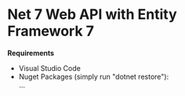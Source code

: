 # Net 7 Web API with Entity Framework 7
**Requirements** 
- Visual Studio Code
- Nuget Packages (simply run "dotnet restore"):  
...
